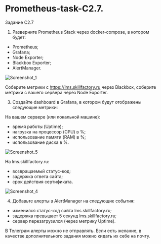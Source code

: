 # Prometheus-task-C2.7.

Задание C2.7

1. Разверните Prometheus Stack через docker-compose, в котором будет:

- Prometheus;
- Grafana;
- Node Exporter;
- Blackbox Exporter;
- AlertManager.

![Screenshot_1](https://user-images.githubusercontent.com/69116076/230470993-20303843-b068-4fb9-8bb1-9b130afed552.png)

Соберите метрики с https://lms.skillfactory.ru через Blackbox, соберите метрики с вашего сервера через Node Exporter.

3. Создайте dashboard в Grafana, в котором будут отображены следующие метрики:

На вашем сервере (или локальной машине):

- время работы (Uptime);
- нагрузка на процессор (CPU) в %;
- использование памяти (RAM) в %;
- использование диска в %.

![Screenshot_5](https://user-images.githubusercontent.com/69116076/230471361-f23d576a-e10e-42ab-b735-6a37eca3b0e5.png)

На lms.skillfactory.ru:

- возвращаемый статус-код;
- задержка ответа сайта;
- срок действия сертификата.

![Screenshot_4](https://user-images.githubusercontent.com/69116076/230471398-6612ed98-6515-4044-935f-1f0e461f3a03.png)


4. Добавьте алерты в AlertManager на следующие события:

- изменился статус-код сайта lms.skillfactory.ru;
- задержка превышает 5 секунд lms.skillfactory.ru;
- сервер перезагрузился (через метрику Uptime).

В Телеграм алерты можно не отправлять. Если есть желание, в качестве дополнительного задания можно кидать их себе на почту.
